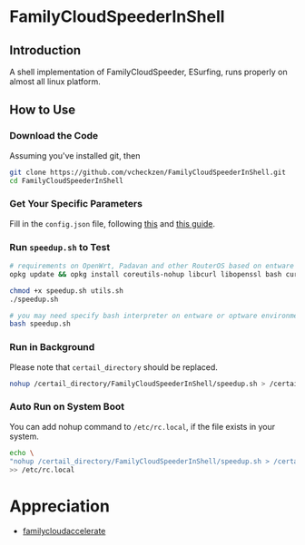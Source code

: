 # FamilyCloudSpeederInShell

## Introduction

A shell implementation of FamilyCloudSpeeder, ESurfing, runs properly on almost all linux platform.

## How to Use

### Download the Code

Assuming you've installed git, then

```bash
git clone https://github.com/vcheckzen/FamilyCloudSpeederInShell.git
cd FamilyCloudSpeederInShell
```

### Get Your Specific Parameters

Fill in the `config.json` file, following [this](https://github.com/aiyijing/familycloudaccelerate/wiki/%E5%AE%B6%E5%BA%AD%E4%BA%91%E6%89%8B%E6%9C%BA%E7%AB%AF%E6%8A%93%E5%8C%85%E6%96%B9%E6%B3%95) and [this guide](https://github.com/aiyijing/familycloudaccelerate/issues/5).

### Run `speedup.sh` to Test

```bash
# requirements on OpenWrt, Padavan and other RouterOS based on entware or optware environment
opkg update && opkg install coreutils-nohup libcurl libopenssl bash curl wget openssl-util ca-certificates ca-bundle

chmod +x speedup.sh utils.sh
./speedup.sh

# you may need specify bash interpreter on entware or optware environment, cause the bash directory could be /opt/bin/bash, not /bin/bash
bash speedup.sh
```

### Run in Background

Please note that `certail_directory` should be replaced.

```bash
nohup /certail_directory/FamilyCloudSpeederInShell/speedup.sh > /certail_directory/FamilyCloudSpeederInShell/speedup.log 2>&1 &
```

### Auto Run on System Boot

You can add nohup command to `/etc/rc.local`, if the file exists in your system.

```bash
echo \
"nohup /certail_directory/FamilyCloudSpeederInShell/speedup.sh > /certail_directory/FamilyCloudSpeederInShell/speedup.log 2>&1 &" \
>> /etc/rc.local
```

# Appreciation

- [familycloudaccelerate](https://github.com/aiyijing/familycloudaccelerate)
